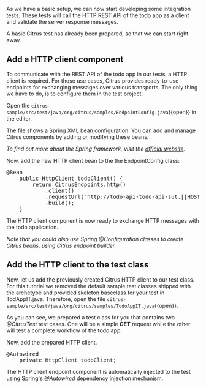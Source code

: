 As we have a basic setup, we can now start developing some integration tests. These tests will call the HTTP REST API of the todo app as a client and validate the server response messages.

A basic Citrus test has already been prepared, so that we can start right away.

## Add a HTTP client component

To communicate with the REST API of the todo app in our tests, a HTTP client is required. For those use cases, Citrus
provides ready-to-use endpoints for exchanging messages over various transports. The only thing we have to do, is to 
configure them in the test project.

Open the ``citrus-sample/src/test/java/org/citrus/samples/EndpointConfig.java``{{open}} in the editor.

The file shows a Spring XML bean configuration. You can add and manage Citrus components by adding or modifying these beans.

_To find out more about the Spring framework, visit the [official website](https://spring.io/)._

Now, add the new HTTP client bean to the the EndpointConfig class:
<pre class="file" data-filename="citrus-sample/src/test/java/org/citrus/samples/EndpointConfig.java" data-target="insert" data-marker="// TODO: Add endpoint bean">
@Bean
    public HttpClient todoClient() {
        return CitrusEndpoints.http()
            .client()
            .requestUrl("http://todo-api-todo-api-sut.[[HOST_SUBDOMAIN]]-80-[[KATACODA_HOST]].environments.katacoda.com")
            .build();
    }
</pre>

The HTTP client component is now ready to exchange HTTP messages with the todo application. 

_Note that you could also use Spring @Configuration classes to create Citrus beans, using Citrus endpoint builder._

## Add the HTTP client to the test class

Now, let us add the previously created Citrus HTTP client to our test class.
For this tutorial we removed the default sample test classes shipped with the archetype and provided skeleton baseclass for your test in TodAppIT.java.
Therefore, open the file ``citrus-sample/src/test/java/org/citrus/samples/TodoAppIT.java``{{open}}.

As you can see, we prepared a test class for you that contains two _@CitrusTest_ test cases. One will be a simple **GET**
request while the other will test a complete workflow of the todo app.
 
Now, add the prepared HTTP client.
<pre class="file" data-filename="citrus-sample/src/test/java/org/citrus/samples/TodoAppIT.java" data-target="insert" data-marker="// TODO: add todoClient">
@Autowired
    private HttpClient todoClient;
</pre>

The HTTP client endpoint component is automatically injected to the test using Spring's _@Autowired_ dependency
injection mechanism.
